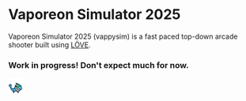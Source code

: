 # Vaporeon Simulator 2025

Vaporeon Simulator 2025 (vappysim) is a fast paced top-down arcade shooter built using [LÖVE](https://love2d.org).

### Work in progress! Don't expect much for now.

![vappy](vappy.png)
